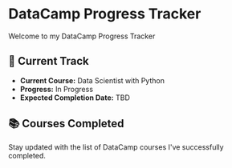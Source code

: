 # DataCamp Progress Tracker

Welcome to my DataCamp Progress Tracker

## 🏃 Current Track
- **Current Course:** Data Scientist with Python
- **Progress:** In Progress
- **Expected Completion Date:** TBD

## 📚 Courses Completed
Stay updated with the list of DataCamp courses I've successfully completed.
